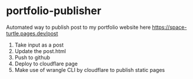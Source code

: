 # portfolio-publisher
Automated way to publish post to my portfolio website here https://space-turtle.pages.dev/post 

1. Take input as a post
2. Update the post.html
3. Push to github
4. Deploy to cloudflare page
5. Make use of wrangle CLI by cloudflare to publish static pages 
